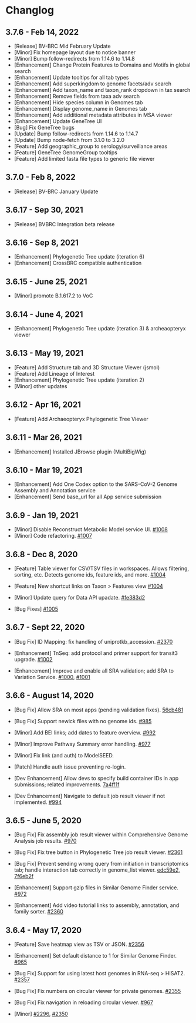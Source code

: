 <!-- # Temp Changelog
**For Alpha/Beta (these versions not deployed to Production yet)**
## 3.7.5 - Feb 14, 2022
* [Minor] Bump follow-redirects from 1.14.6 to 1.14.8
* [Enhancement] Change Protein Features to Domains and Motifs in global search

## 3.7.4 - Feb 13, 2022
* [Enhancement] Update tooltips for all tab types
* [Enhancement] Add superkingdom to genome facets/adv search

## 3.7.3 - Feb 10, 2022
* [Enhancement] Add taxon_name and taxon_rank dropdown in tax search
* [Enhancement] Remove fields from taxa adv search
* [Enhancement] Hide species column in Genomes tab

## 3.7.2 - Feb 10, 2022
* [Enhancement] Display genome_name in Genomes tab
* [Enhancement] Add additional metadata attributes in MSA viewer
* [Enhancement] Update GeneTree UI
* [Bug] Fix GeneTree bugs

## 3.7.1 - Feb 9, 2022
* [Update] Bump follow-redirects from 1.14.6 to 1.14.7
* [Update] Bump node-fetch from 3.1.0 to 3.2.0
* [Feature] Add geographic_group to serology/surveillance areas
* [Feature] GeneTree GenomeGroup tooltips
* [Feature] Add limited fasta file types to generic file viewer -->

# Changlog
## 3.7.6 - Feb 14, 2022
* [Release] BV-BRC Mid February Update
* [Minor] Fix homepage layout due to notice banner
* [Minor] Bump follow-redirects from 1.14.6 to 1.14.8
* [Enhancement] Change Protein Features to Domains and Motifs in global search
* [Enhancement] Update tooltips for all tab types
* [Enhancement] Add superkingdom to genome facets/adv search
* [Enhancement] Add taxon_name and taxon_rank dropdown in tax search
* [Enhancement] Remove fields from taxa adv search
* [Enhancement] Hide species column in Genomes tab
* [Enhancement] Display genome_name in Genomes tab
* [Enhancement] Add additional metadata attributes in MSA viewer
* [Enhancement] Update GeneTree UI
* [Bug] Fix GeneTree bugs
* [Update] Bump follow-redirects from 1.14.6 to 1.14.7
* [Update] Bump node-fetch from 3.1.0 to 3.2.0
* [Feature] Add geographic_group to serology/surveillance areas
* [Feature] GeneTree GenomeGroup tooltips
* [Feature] Add limited fasta file types to generic file viewer


## 3.7.0 - Feb 8, 2022
* [Release] BV-BRC January Update

## 3.6.17 - Sep 30, 2021
* [Release] BVBRC Integration beta release


## 3.6.16 - Sep 8, 2021
* [Enhancement] Phylogenetic Tree update (iteration 6)
* [Enhancement] CrossBRC compatible authentication


## 3.6.15 - June 25, 2021
* [Minor] promote B.1.617.2 to VoC


## 3.6.14 - June 4, 2021
* [Enhancement] Phylogenetic Tree update (iteration 3) & archeaopteryx viewer


## 3.6.13 - May 19, 2021
* [Feature] Add Structure tab and 3D Structure Viewer (jsmol)
* [Feature] Add Lineage of Interest
* [Enhancement] Phylogenetic Tree update (iteration 2)
* [Minor] other updates


## 3.6.12 - Apr 16, 2021
* [Feature] Add Archaeopteryx Phylogenetic Tree Viewer


## 3.6.11 - Mar 26, 2021
* [Enhancement] Installed JBrowse plugin (MultiBigWig)

## 3.6.10 - Mar 19, 2021
* [Enhancement] Add One Codex option to the SARS-CoV-2 Genome Assembly and Annotation service
* [Enhancement] Send base_url for all App service submission


## 3.6.9 - Jan 19, 2021

* [Minor] Disable Reconstruct Metabolic Model service UI. [#1008](https://github.com/PATRIC3/p3_web/pull/1008)
* [Minor] Code refactoring. [#1007](https://github.com/PATRIC3/p3_web/pull/1007)


## 3.6.8 - Dec 8, 2020

* [Feature] Table viewer for CSV/TSV files in workspaces.  Allows filtering, sorting, etc.  Detects genome ids, feature ids, and more. [#1004](https://github.com/PATRIC3/p3_web/pull/1004)

* [Feature] New shortcut links on Taxon > Features view [#1004](https://github.com/PATRIC3/p3_web/pull/1004)

* [Minor] Update query for Data API upadate. [#fe383d2](https://github.com/PATRIC3/p3_web/commit/fe383d257024734d15c6e60c916eb78edbe7e838)

* [Bug Fixes] [#1005](https://github.com/PATRIC3/p3_web/pull/1005)


## 3.6.7 - Sept 22, 2020

* [Bug Fix] ID Mapping: fix handling of uniprotkb_accession. [#2370](https://github.com/PATRIC3/patric3_website/issues/2370)

* [Enhancement] TnSeq: add protocol and primer support for transit3 upgrade. [#1002](https://github.com/PATRIC3/p3_web/pull/1002)

* [Enhancement] Improve and enable all SRA validation; add SRA to Variation Service. [#1000](https://github.com/PATRIC3/p3_web/pull/1000), [#1001](https://github.com/PATRIC3/p3_web/pull/1001)


## 3.6.6 - August 14, 2020

* [Bug Fix] Allow SRA on most apps (pending validation fixes). [56cb481](https://github.com/PATRIC3/p3_web/commit/56cb481914410172c6a34b566541241f1231150d)

* [Bug Fix] Support newick files with no genome ids. [#985](https://github.com/PATRIC3/p3_web/pull/985)

* [Minor] Add BEI links; add dates to feature overview. [#992](https://github.com/PATRIC3/p3_web/pull/992)

* [Minor] Improve Pathway Summary error handling. [#977](https://github.com/PATRIC3/p3_web/pull/977)

* [Minor] Fix link (and auth) to ModelSEED.

* [Patch] Handle auth issue preventing re-login.

* [Dev Enhancement] Allow devs to specify build container IDs in app submissions; related improvements. [7a4ff1f](https://github.com/PATRIC3/p3_web/commit/7a4ff1fd47f7da545322d5a1240756fcabae1f2f)

* [Dev Enhancement] Navigate to default job result viewer if not implemented. [#994](https://github.com/PATRIC3/p3_web/pull/994)


## 3.6.5 - June 5, 2020

* [Bug Fix] Fix assembly job result viewer within Comprehensive Genome Analysis job results. [#970](https://github.com/PATRIC3/p3_web/pull/970)

* [Bug Fix] Fix tree button in Phylogenetic Tree job result viewer.  [#2361](https://github.com/PATRIC3/patric3_website/issues/2361)

* [Bug Fix] Prevent sending wrong query from initiation in transcriptomics tab; handle interaction tab correctly in genome_list viewer. [edc59e2](https://github.com/PATRIC3/p3_web/commit/edc59e287659e2c5b15e14f1addee872f7c9ee78), [7f6eb2f](https://github.com/PATRIC3/p3_web/commit/7f6eb2fe0f62424d486a3be85e9abab134efde3f)

* [Enhancement] Support gzip files in Similar Genome Finder service. [#972](https://github.com/PATRIC3/p3_web/pull/972)

* [Enhancement] Add video tutorial links to assembly, annotation, and family sorter. [#2360](https://github.com/PATRIC3/patric3_website/issues/2360)


## 3.6.4 - May 17, 2020

* [Feature] Save heatmap view as TSV or JSON.  [#2356](https://github.com/PATRIC3/patric3_website/issues/2356)
* [Enhancement] Set default distance to 1 for Similar Genome Finder. [#965](https://github.com/PATRIC3/p3_web/pull/965)

* [Bug Fix] Support for using latest host genomes in RNA-seq > HISAT2.
[#2357](https://github.com/PATRIC3/patric3_website/issues/2357)

* [Bug Fix] Fix numbers on circular viewer for private genomes.  [#2355](https://github.com/PATRIC3/patric3_website/issues/2355)

* [Bug Fix] Fix navigation in reloading circular viewer.  [#967](https://github.com/PATRIC3/p3_web/pull/967)

* [Minor]  [#2296](https://github.com/PATRIC3/patric3_website/issues/2296), [#2350](https://github.com/PATRIC3/patric3_website/issues/2350)
